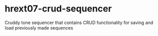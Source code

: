 # hrext07-crud-sequencer
Cruddy tone sequencer that contains CRUD functionality for saving and load previously made sequences
